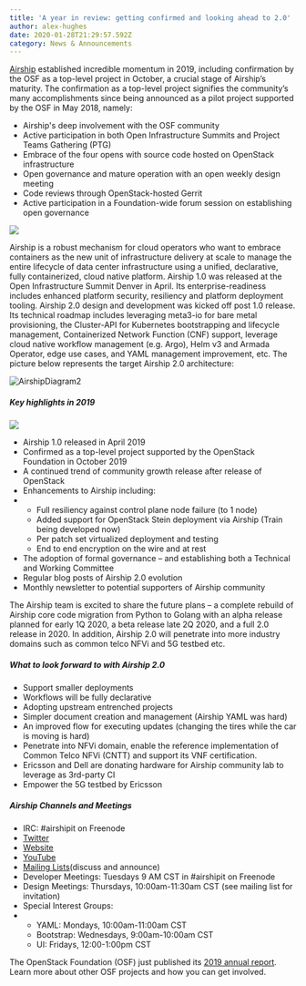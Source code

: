 ```yaml
---
title: 'A year in review: getting confirmed and looking ahead to 2.0'
author: alex-hughes
date: 2020-01-28T21:29:57.592Z
category: News & Announcements
---
```

[Airship](https://www.airshipit.org/) established incredible momentum in 2019, including confirmation by the OSF as a top-level project in October, a crucial stage of Airship’s maturity. The confirmation as a top-level project signifies the community’s many accomplishments since being announced as a pilot project supported by the OSF in May 2018, namely:



* Airship's deep involvement with the OSF community
* Active participation in both Open Infrastructure Summits and Project Teams Gathering (PTG)
* Embrace of the four opens with source code hosted on OpenStack infrastructure
* Open governance and mature operation with an open weekly design meeting
* Code reviews through OpenStack-hosted Gerrit
* Active participation in a Foundation-wide forum session on establishing open governance



![](https://object-storage-ca-ymq-1.vexxhost.net/swift/v1/6e4619c416ff4bd19e1c087f27a43eea/www-assets-prod/Uploads/growth-of-community-201912.png?r)

Airship is a robust mechanism for cloud operators who want to embrace containers as the new unit of infrastructure delivery at scale to manage the entire lifecycle of data center infrastructure using a unified, declarative, fully containerized, cloud native platform. Airship 1.0 was released at the Open Infrastructure Summit Denver in April. Its enterprise-readiness includes enhanced platform security, resiliency and platform deployment tooling. Airship 2.0 design and development was kicked off post 1.0 release. Its technical roadmap includes leveraging meta3-io for bare metal provisioning, the Cluster-API for Kubernetes bootstrapping and lifecycle management, Containerized Network Function (CNF) support, leverage cloud native workflow management (e.g. Argo), Helm v3 and Armada Operator, edge use cases, and YAML management improvement, etc. The picture below represents the target Airship 2.0 architecture:

![AirshipDiagram2](https://object-storage-ca-ymq-1.vexxhost.net/swift/v1/6e4619c416ff4bd19e1c087f27a43eea/www-assets-prod/Uploads/AirshipDiagram2.png)

##### Key highlights in 2019

![](https://object-storage-ca-ymq-1.vexxhost.net/swift/v1/6e4619c416ff4bd19e1c087f27a43eea/www-assets-prod/Uploads/AS-960x260.jpg)



* Airship 1.0 released in April 2019
* Confirmed as a top-level project supported by the OpenStack Foundation in October 2019
* A continued trend of community growth release after release of OpenStack
* Enhancements to Airship including:
* * Full resiliency against control plane node failure (to 1 node)
  * Added support for OpenStack Stein deployment via Airship (Train being developed now)
  * Per patch set virtualized deployment and testing
  * End to end encryption on the wire and at rest
* The adoption of formal governance – and establishing both a Technical and Working Committee
* Regular blog posts of Airship 2.0 evolution
* Monthly newsletter to potential supporters of Airship community



The Airship team is excited to share the future plans – a complete rebuild of Airship core code migration from Python to Golang with an alpha release planned for early 1Q 2020, a beta release late 2Q 2020, and a full 2.0 release in 2020. In addition, Airship 2.0 will penetrate into more industry domains such as common telco NFVi and 5G testbed etc.

##### What to look forward to with Airship 2.0

* Support smaller deployments
* Workflows will be fully declarative
* Adopting upstream entrenched projects
* Simpler document creation and management (Airship YAML was hard)
* An improved flow for executing updates (changing the tires while the car is moving is hard)
* Penetrate into NFVi domain, enable the reference implementation of Common Telco NFVi (CNTT) and support its VNF certification.
* Ericsson and Dell are donating hardware for Airship community lab to leverage as 3rd-party CI
* Empower the 5G testbed by Ericsson



##### Airship Channels and Meetings

* IRC: #airshipit on Freenode
* [Twitter](https://twitter.com/airshipproject)
* [Website](https://airshipit.org/)
* [YouTube](https://www.youtube.com/playlist?list=PLKqaoAnDyfgp8YjZbzjVrmZBJR9thV27y)
* [Mailing Lists](http://lists.airshipit.org/cgi-bin/mailman/listinfo)(discuss and announce)
* Developer Meetings: Tuesdays 9 AM CST in #airshipit on Freenode
* Design Meetings: Thursdays, 10:00am-11:30am CST (see mailing list for invitation)
* Special Interest Groups:
* * YAML: Mondays, 10:00am-11:00am CST
  * Bootstrap: Wednesdays, 9:00am-10:00am CST
  * UI: Fridays, 12:00-1:00pm CST



The OpenStack Foundation (OSF) just published its [2019 annual report](https://www.openstack.org/foundation/2019-openstack-foundation-annual-report). Learn more about other OSF projects and how you can get involved.
